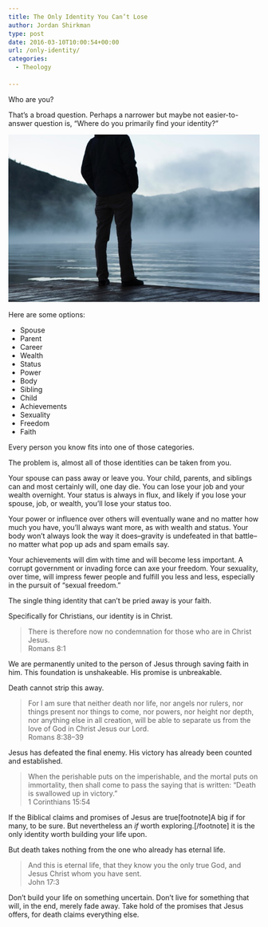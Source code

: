 ```yaml
---
title: The Only Identity You Can’t Lose
author: Jordan Shirkman
type: post
date: 2016-03-10T10:00:54+00:00
url: /only-identity/
categories:
  - Theology

---
```

Who are you?

That’s a broad question. Perhaps a narrower but maybe not easier-to-answer question is, “Where do you primarily find your identity?”

![Image](/static/images/identity-700x467.jpeg)

Here are some options:

  * Spouse
  * Parent
  * Career
  * Wealth
  * Status
  * Power
  * Body
  * Sibling
  * Child
  * Achievements
  * Sexuality
  * Freedom
  * Faith

Every person you know fits into one of those categories.

The problem is, almost all of those identities can be taken from you.

Your spouse can pass away or leave you. Your child, parents, and siblings can and most certainly will, one day die. You can lose your job and your wealth overnight. Your status is always in flux, and likely if you lose your spouse, job, or wealth, you’ll lose your status too.

Your power or influence over others will eventually wane and no matter how much you have, you’ll always want more, as with wealth and status. Your body won’t always look the way it does–gravity is undefeated in that battle–no matter what pop up ads and spam emails say.

Your achievements will dim with time and will become less important. A corrupt government or invading force can axe your freedom. Your sexuality, over time, will impress fewer people and fulfill you less and less, especially in the pursuit of “sexual freedom.”

The single thing identity that can’t be pried away is your faith.

Specifically for Christians, our identity is in Christ.

> There is therefore now no condemnation for those who are in Christ Jesus.  
> Romans 8:1

We are permanently united to the person of Jesus through saving faith in him. This foundation is unshakeable. His promise is unbreakable.

Death cannot strip this away.

> For I am sure that neither death nor life, nor angels nor rulers, nor things present nor things to come, nor powers, nor height nor depth, nor anything else in all creation, will be able to separate us from the love of God in Christ Jesus our Lord.  
> Romans 8:38–39

Jesus has defeated the final enemy. His victory has already been counted and established.

> When the perishable puts on the imperishable, and the mortal puts on immortality, then shall come to pass the saying that is written: “Death is swallowed up in victory.”  
> 1 Corinthians 15:54

If the Biblical claims and promises of Jesus are true[footnote]A big if for many, to be sure. But nevertheless an _if_ worth exploring.[/footnote] it is the only identity worth building your life upon.

But death takes nothing from the one who already has eternal life.

> And this is eternal life, that they know you the only true God, and Jesus Christ whom you have sent.  
> John 17:3

Don’t build your life on something uncertain. Don’t live for something that will, in the end, merely fade away. Take hold of the promises that Jesus offers, for death claims everything else.